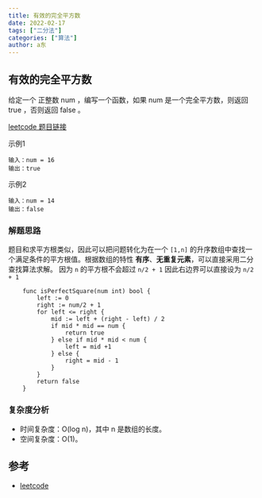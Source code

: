 ```yaml
---
title: 有效的完全平方数
date: 2022-02-17
tags: ["二分法"]
categories: ["算法"]
author: a东
---
```


## 有效的完全平方数
给定一个 正整数 num ，编写一个函数，如果 num 是一个完全平方数，则返回 true ，否则返回 false 。

[ leetcode 题目链接](https://leetcode-cn.com/problems/valid-perfect-square/)

示例1
```
输入：num = 16
输出：true  
```

示例2
```
输入：num = 14
输出：false   
```
<!-- more -->

### 解题思路
题目和求平方根类似，因此可以把问题转化为在一个 `[1,n]` 的升序数组中查找一个满足条件的平方根值。根据数组的特性 **有序**、**无重复元素**，可以直接采用二分查找算法求解。
因为 `n` 的平方根不会超过 `n/2 + 1` 因此右边界可以直接设为 `n/2 + 1`

```cgo
    func isPerfectSquare(num int) bool {
        left := 0
        right := num/2 + 1
        for left <= right {
            mid := left + (right - left) / 2
            if mid * mid == num {
                return true
            } else if mid * mid < num {
                left = mid +1
            } else {
                right = mid - 1
            }
        }
        return false
    }
```


### 复杂度分析
- 时间复杂度：O(log n)，其中 n 是数组的长度。
- 空间复杂度：O(1)。

## 参考
* [leetcode](https://leetcode-cn.com/problems/valid-perfect-square/)






